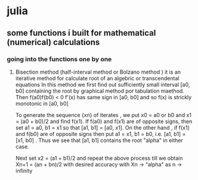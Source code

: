 # julia
## some functions i built for mathematical (numerical) calculations 

### going into the functions one by one 
1. Bisection method (half-interval method or Bolzano method )
    it is an iterative method for calculate root of an algebric or transcendental equations
    In this method we first find out sufficiently small interval [a0, b0] containing the root by graphical method por tabulation maethod. Then f(a0)f(b0) < 0
    f'(x) has same sign in [a0, b0] and so f(x) is strickly monotonic in [a0, b0]
    
    To generate the sequence {xn} of iterates , we put x0 = a0 or b0 and x1 = (a0 + b0)/2 and find f(x1). If f(a0) and f(x1) are of opposite signs, 
    then set a1 = a0, b1 = x1 so that [a1, b1] = [a0, x1]. 
    On the other hand , if f(x1) and f(b0) are of opposite signs then put a1 = x1, b1 = b0, i.e. [a1, b1] = [x1, b0] .
    Thus we see that [a1, b1] contains the root "alpha" in either case.
    
    Next set x2 = (a1 + b1)/2 and repeat the above process till we obtain Xn+1 = (an + bn)/2 with desired accuracy with Xn -> "alpha" as n -> infinity
